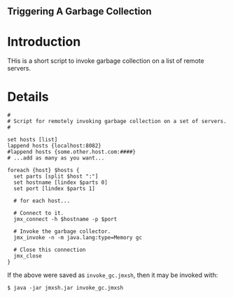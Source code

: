 Triggering A Garbage Collection
---

# Introduction

THis is a short script to invoke garbage collection on a list of remote servers.

# Details
```
#
# Script for remotely invoking garbage collection on a set of servers.
#

set hosts [list]
lappend hosts {localhost:8082}
#lappend hosts {some.other.host.com:####}
# ...add as many as you want...

foreach {host} $hosts {
  set parts [split $host ":"]
  set hostname [lindex $parts 0]
  set port [lindex $parts 1]

  # for each host...

  # Connect to it.
  jmx_connect -h $hostname -p $port

  # Invoke the garbage collector.
  jmx_invoke -n -m java.lang:type=Memory gc

  # Close this connection
  jmx_close
}
```

If the above were saved as `invoke_gc.jmxsh`, then it may be invoked with:
```
$ java -jar jmxsh.jar invoke_gc.jmxsh
```
